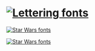 #                                    [![Lettering fonts](https://see.fontimg.com/api/renderfont4/EajYz/eyJyIjoiZnMiLCJoIjo0MywidyI6MTAwMCwiZnMiOjQzLCJmZ2MiOiIjMTFBRTJEIiwiYmdjIjoiI0ZGRkVGRSIsInQiOjF9/Zmxvd2Vyc3BpZGVyLm9yZw/foyard.png)](https://www.fontspace.com/category/lettering)

[![Star Wars fonts](https://see.fontimg.com/api/renderfont4/ow394/eyJyIjoiZnMiLCJoIjoxNywidyI6MTAwMCwiZnMiOjE3LCJmZ2MiOiIjMTFBRTJEIiwiYmdjIjoiI0ZGRkVGRSIsInQiOjF9/VGhpcyBpcyBhIHByb2plY3QgbWFkZSBieSBGbG93ZXJTcGlkZXIuIEl0IGlzIGEgd2Vic2l0ZSB3aGVyZSB5b3UgY2FuIGVudGVyIGNvZGVzIGZyb20gdG9rZW5zIGZvdW5kICBpbiBjZXJ0YWluIEdlb2NhY2hlc8Ku/oliciy.png)](https://www.fontspace.com/category/star-wars)

[![Star Wars fonts](https://see.fontimg.com/api/renderfont4/ow394/eyJyIjoiZnMiLCJoIjoxNywidyI6MTAwMCwiZnMiOjE3LCJmZ2MiOiIjMTFBRTJEIiwiYmdjIjoiI0ZGRkVGRSIsInQiOjF9/YW5kIGl0IHdpbGwgZ2l2ZSB5b3UgYSBzcGVjaWFsIGxvY2F0aW9uIHdoZXJlIHlvdSBjYW4gZmluZCBhIHNlY3JldCBnZW9jYWNoZS4/oliciy.png)](https://www.fontspace.com/category/star-wars)
